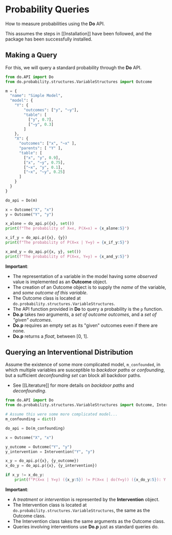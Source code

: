 # Probability Queries

How to measure probabilities using the **Do** API.

This assumes the steps in [[Installation]] have been followed, and the package has been successfully installed.

## Making a Query

For this, we will query a standard probability through the **Do** API.

```python
from do.API import Do
from do.probability.structures.VariableStructures import Outcome

m = {
  "name": "Simple Model",
  "model": {
    "Y": {
        "outcomes": ["y", "~y"],
        "table": [
          ["y", 0.7], 
          ["~y", 0.3]
        ] 
    },
    "X": {
      "outcomes": ["x", "~x" ],
      "parents": [ "Y" ],
      "table": [
        ["x", "y", 0.9],
        ["x", "~y", 0.75],
        ["~x", "y", 0.1],
        ["~x", "~y", 0.25]
      ]
    }
  }
}

do_api = Do(m)

x = Outcome("X", "x")
y = Outcome("Y", "y")

x_alone = do_api.p({x}, set())
print(f"The probability of X=x, P(X=x) = {x_alone:5}")

x_if_y = do_api.p({x}, {y})
print(f"The probability of P(X=x | Y=y) = {x_if_y:5}")

x_and_y = do_api.p({x, y}, set())
print(f"The probability of P(X=x, Y=y) = {x_and_y:5}")
```

**Important**:
- The representation of a variable in the model having some *observed* value is implemented as an **Outcome** object.
- The creation of an Outcome object is to supply the *name* of the variable, and *some outcome of this variable*.
- The Outcome class is located at ``do.probability.structures.VariableStructures``.
- The API function provided in **Do** to query a probability is the ``p`` function.
- **Do.p** takes *two* arguments, a *set of outcome outcomes*, and a *set of "given" outcomes*.
- **Do.p** requires an empty set as its "given" outcomes even if there are none.
- **Do.p** returns a *float*, between [0, 1].

## Querying an Interventional Distribution

Assume the existence of some more complicated model, ``m_confounded``, in which multiple variables are susceptible to *backdoor paths* or *confounding*, but a sufficient *deconfounding set* can block all backdoor paths.
- See [[Literature]] for more details on *backdoor paths* and *deconfounding*.

```python
from do.API import Do
from do.probability.structures.VariableStructures import Outcome, Intervention

# Assume this were some more complicated model...
m_confounding = dict()

do_api = Do(m_confounding)

x = Outcome("X", "x")

y_outcome = Outcome("Y", "y")
y_intervention = Intervention("Y", "y")

x_y = do_api.p({x}, {y_outcome})
x_do_y = do_api.p({x}, {y_intervention})

if x_y != x_do_y:
    print(f"P(X=x | Y=y) ({x_y:5}) != P(X=x | do(Y=y)) ({x_do_y:5}): Y shows causal influence over X!")
```

**Important**:
- A *treatment* or *intervention* is represented by the **Intervention** object.
- The Intervention class is located at ``do.probability.structures.VariableStructures``, the same as the Outcome class.
- The Intervention class takes the same arguments as the Outcome class.
- Queries involving interventions use **Do.p** just as standard queries do.
